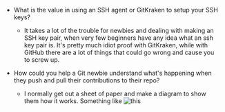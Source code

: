 
* What is the value in using an SSH agent or GitKraken to setup your SSH keys?

  * It takes a lot of the trouble for newbies and dealing with making an SSH key pair, when very few beginners have any idea what an ssh key pair is. It's pretty much idiot proof with GitKraken, while with GitHub there are a lot of things that could go wrong and cause you to screw up.
  
  
* How could you help a Git newbie understand what's happening when they push and pull their contributions to their repo?

  * I normally get out a sheet of paper and make a diagram to show them how it works. Something like ![this](imagelocationafteriupdateit)
  
  

